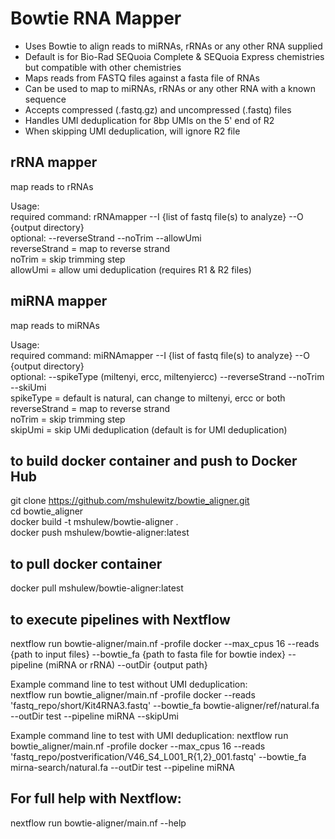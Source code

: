 # Bowtie RNA Mapper
- Uses Bowtie to align reads to miRNAs, rRNAs or any other RNA supplied
- Default is for Bio-Rad SEQuoia Complete & SEQuoia Express chemistries but compatible with other chemistries 
- Maps reads from FASTQ files against a fasta file of RNAs  
- Can be used to map to miRNAs, rRNAs or any other RNA with a known sequence  
- Accepts compressed (.fastq.gz) and uncompressed (.fastq) files  
- Handles UMI deduplication for 8bp UMIs on the 5' end of R2  
- When skipping UMI deduplication, will ignore R2 file

## rRNA mapper
map reads to rRNAs  

Usage:  
required command: rRNAmapper --I {list of fastq file(s) to analyze} --O {output directory}  
optional: --reverseStrand --noTrim --allowUmi  
          reverseStrand = map to reverse strand  
          noTrim = skip trimming step  
          allowUmi = allow umi deduplication (requires R1 & R2 files)  
          
## miRNA mapper
map reads to miRNAs    

Usage:  
required command: miRNAmapper --I {list of fastq file(s) to analyze} --O {output directory}  
optional: --spikeType (miltenyi, ercc, miltenyiercc) --reverseStrand --noTrim --skiUmi  
          spikeType = default is natural, can change to miltenyi, ercc or both  
          reverseStrand = map to reverse strand  
          noTrim = skip trimming step  
          skipUmi = skip UMi deduplication (default is for UMI deduplication)  

## to build docker container and push to Docker Hub
git clone https://github.com/mshulewitz/bowtie_aligner.git  
cd bowtie_aligner  
docker build -t mshulew/bowtie-aligner .  
docker push mshulew/bowtie-aligner:latest

## to pull docker container
docker pull mshulew/bowtie-aligner:latest

## to execute pipelines with Nextflow
nextflow run bowtie-aligner/main.nf -profile docker --max_cpus 16
--reads {path to input files}
--bowtie_fa {path to fasta file for bowtie index}
--pipeline (miRNA or rRNA)
--outDir {output path} 

Example command line to test without UMI deduplication:  
nextflow run bowtie_aligner/main.nf -profile docker --reads 'fastq_repo/short/Kit4RNA3.fastq' --bowtie_fa bowtie-aligner/ref/natural.fa --outDir test --pipeline miRNA --skipUmi  

Example command line to test with UMI deduplication:
nextflow run bowtie_aligner/main.nf -profile docker --max_cpus 16 --reads 'fastq_repo/postverification/V46_S4_L001_R{1,2}_001.fastq' --bowtie_fa mirna-search/natural.fa --outDir test --pipeline miRNA  

## For full help with Nextflow:  
nextflow run bowtie-aligner/main.nf --help

